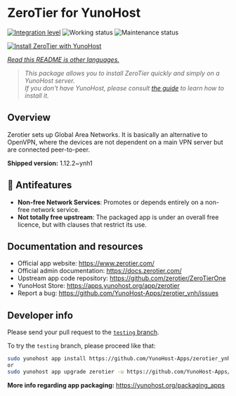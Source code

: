 <!--
N.B.: This README was automatically generated by <https://github.com/YunoHost/apps/tree/master/tools/readme_generator>
It shall NOT be edited by hand.
-->

# ZeroTier for YunoHost

[![Integration level](https://dash.yunohost.org/integration/zerotier.svg)](https://dash.yunohost.org/appci/app/zerotier) ![Working status](https://ci-apps.yunohost.org/ci/badges/zerotier.status.svg) ![Maintenance status](https://ci-apps.yunohost.org/ci/badges/zerotier.maintain.svg)

[![Install ZeroTier with YunoHost](https://install-app.yunohost.org/install-with-yunohost.svg)](https://install-app.yunohost.org/?app=zerotier)

*[Read this README is other languages.](./ALL_README.md)*

> *This package allows you to install ZeroTier quickly and simply on a YunoHost server.*  
> *If you don't have YunoHost, please consult [the guide](https://yunohost.org/install) to learn how to install it.*

## Overview

Zerotier sets up Global Area Networks.
It is basically an alternative to OpenVPN, where the devices are not dependent on a main VPN server but are connected peer-to-peer.


**Shipped version:** 1.12.2~ynh1
## :red_circle: Antifeatures

- **Non-free Network Services**: Promotes or depends entirely on a non-free network service.
- **Not totally free upstream**: The packaged app is under an overall free licence, but with clauses that restrict its use.

## Documentation and resources

- Official app website: <https://www.zerotier.com/>
- Official admin documentation: <https://docs.zerotier.com/>
- Upstream app code repository: <https://github.com/zerotier/ZeroTierOne>
- YunoHost Store: <https://apps.yunohost.org/app/zerotier>
- Report a bug: <https://github.com/YunoHost-Apps/zerotier_ynh/issues>

## Developer info

Please send your pull request to the [`testing` branch](https://github.com/YunoHost-Apps/zerotier_ynh/tree/testing).

To try the `testing` branch, please proceed like that:

```bash
sudo yunohost app install https://github.com/YunoHost-Apps/zerotier_ynh/tree/testing --debug
or
sudo yunohost app upgrade zerotier -u https://github.com/YunoHost-Apps/zerotier_ynh/tree/testing --debug
```

**More info regarding app packaging:** <https://yunohost.org/packaging_apps>
